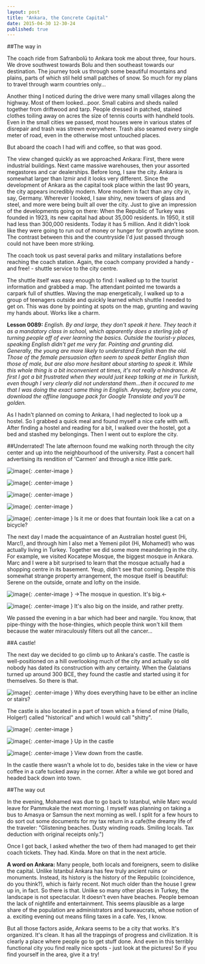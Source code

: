 ```yaml
---
layout: post
title: "Ankara, the Concrete Capital"
date: 2015-04-30 12-30-24
published: true
---
```


##The way in

The coach ride from Safranbolü to Ankara took me about three, four hours. We drove southwest towards Bolu and then southeast towards our destination. The journey took us through some beautiful mountains and plains, parts of which stil held small patches of snow. So much for my plans to travel through warm countries only...

Another thing I noticed during the drive were many small villages along the highway. Most of them looked...poor. Small cabins and sheds nailed together from driftwood and tarp. People dressed in patched, stained clothes toiling away on acres the size of tennis courts with handheld tools. Even in the small cities we passed, most houses were in various states of disrepair and trash was strewn everywhere. Trash also seamed every single meter of road, even in the otherwise most untouched places.

But aboard the coach I had wifi and coffee, so that was good.

The view changed quickly as we approached Ankara: First, there were industrial buildings. Next came massive warehouses, then your assorted megastores and car dealerships. Before long, I saw the city. Ankara is somewhat larger than Izmir and it looks very different. Since the development of Ankara as the capital took place within the last 90 years, the city appears incredibly modern. More modern in fact than any city in, say, Germany. Wherever I looked, I saw shiny, new towers of glass and steel, and more were being built all over the city. Just to give an impression of the developments going on there: When the Republic of Turkey was founded in 1923, its new capital had about 35,000 residents. In 1950, it still had less than 300,000 residents. Today it has 5 million. And it didn't look like they were going to run out of money or hunger for growth anytime soon. The contrast between this and the countryside I'd just passed through could not have been more striking. 

The coach took us past several parks and military installations before reaching the coach station. Again, the coach company provided a handy - and free! - shuttle service to the city centre.

The shuttle itself was easy enough to find: I walked up to the tourist information and grabbed a map. The attendant pointed me towards a carpark full of shuttles. Waving the map energetically, I walked up to a group of teenagers outside and quickly learned which shuttle I needed to get on. This was done by pointing at spots on the map, grunting and waving my hands about. Works like a charm.

**Lesson 0089:** *English. By and large, they don't speak it here. They teach it as a mandatory class in school, which apparently does a sterling job of turning people off of ever learning the basics. Outside the tourist-y places, speaking English didn't get me very far. Pointing and grunting did. Generally, the young are more likely to understand English than the old. Those of the female persuasion often seem to speak better English than those of male, but are also more hesitant about starting to speak it. While this whole thing is a bit inconvenient at times, it's not really a hindrance. At first I got a bit frustrated when they would just keep talking at me in Turkish, even though I very clearly did not understand them...then it occured to me that I was doing the exact same thing in English. Anyway, before you come, download the offline language pack for Google Translate and you'll be golden.*

As I hadn't planned on coming to Ankara, I had neglected to look up a hostel. So I grabbed a quick meal and found myself a nice cafe with wifi. After finding a hostel and reading for a bit, I walked over the hostel, got a bed and stashed my belongings. Then I went out to explore the city.

##Underrated!
The late afternoon found me walking north through the city center and up into the neighbourhood of the university. Past a concert hall advertising its rendition of 'Carmen' and through a nice little park.

![image](http://rkwrd.github.io/pics/IMG_20150427_191437_scaled.jpg){: .center-image }

![image](http://rkwrd.github.io/pics/IMG_20150427_191346_scaled.jpg){: .center-image }


![image](http://rkwrd.github.io/pics/IMG_20150427_191637_scaled.jpg){: .center-image }


![image](http://rkwrd.github.io/pics/IMG_20150427_191921_scaled.jpg){: .center-image }

![image](http://rkwrd.github.io/pics/IMG_20150427_191422_scaled.jpg){: .center-image }
Is it me or does that fountain look like a cat on a bicycle?


The next day I made the acquaintance of an Australian hostel guest (Hi, Marc!), and through him I also met a Yemeni pilot  (Hi, Mohamed!) who was actually living in Turkey. Together we did some more meandering in the city. For example, we visited Kocatepe Mosque, the biggest mosque in Ankara. Marc and I were a bit surprised to learn that the mosque actually had a shopping centre in its basement. Yeup, didn't see that coming. Despite this somewhat strange property arrangement, the mosque itself is beautiful: Serene on the outside, ornate and lofty on the inside.

![image](http://rkwrd.github.io/pics/IMG_20150428_134359_scaled.jpg){: .center-image }
->The mosque in question. It's big.<-

![image](http://rkwrd.github.io/pics/IMG_20150428_134752_scaled.jpg){: .center-image }
It's also big on the inside, and rather pretty.

We passed the evening in a bar which had beer and nargile. You know, that pipe-thingy with the hose-thingies, which people think won't kill them because the water miraculously filters out all the cancer...

##A castle!

The next day we decided to go climb up to Ankara's castle. The castle is well-positioned on a hill overlooking much of the city and actually so old nobody has dated its construction with any certainty. When the Galatians turned up around 300 BCE, they found the castle and started using it for themselves. So there is that.

![image](http://rkwrd.github.io/pics/IMG_20150429_155102_scaled.jpg){: .center-image }
Why does everything have to be either an incline or stairs?

The castle is also located in a part of town which a friend of mine (Hallo, Holger!) called "historical" and which I would call "shitty".

![image](http://rkwrd.github.io/pics/IMG_20150429_155603_scaled.jpg){: .center-image }

![image](http://rkwrd.github.io/pics/IMG_20150429_161738_scaled.jpg){: .center-image }
Up in the castle

![image](http://rkwrd.github.io/pics/IMG_20150429_162742_scaled.jpg){: .center-image }
View down from the castle.

In the castle there wasn't a whole lot to do, besides take in the view or have coffee in a cafe tucked away in the corner. After a while we got bored and headed back down into town.

##The way out

In the evening, Mohamed was due to go back to Istanbul, while Marc would leave for Pammukale the next morning. I myself was planning on taking a bus to Amasya or Samsun the next morning as well. I split for a few hours to do sort out some documents for my tax return in a cafe(the dreamy life of the traveler: "Glistening beaches. Dusty winding roads. Smiling locals. Tax deduction with original receipts only.")

Once I got back, I asked whether the two of them had managed to get their coach tickets. They had. Kinda. More on that in the next article.


**A word on Ankara:** Many people, both locals and foreigners, seem to dislike the capital. Unlike Istanbul Ankara has few truly ancient ruins or monuments. Instead, its history is the history of the Republic (coincidence, do you think?), which is fairly recent. Not much older than the house I grew up in, in fact. So there is that. Unlike so many other places in Turkey, the landscape is not spectacular. It doesn't even have beaches. People  bemoan the lack of nightlife and entertainment. This seems plausible as a large share of the population are administrators and bureaucrats, whose notion of a. exciting evening out means filing taxes in a cafe. Yes, I know.

But all those factors aside, Ankara seems to be a city that works. It's organized. It's clean. It has all the trappings of progress and civilization. It is clearly a place where people go to get stuff done. And even in this terribly functional city you find really nice spots - just look at the pictures! So if you find yourself in the area, give it a try! 
